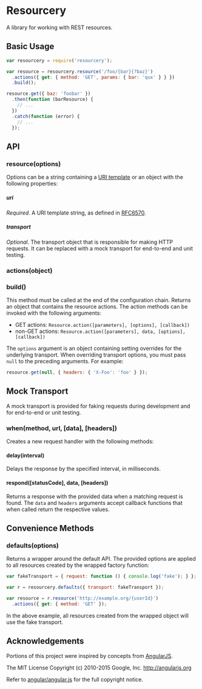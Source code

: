 # Resourcery

A library for working with REST resources.

## Basic Usage

```js
var resourcery = require('resourcery');

var resource = resourcery.resource('/foo/{bar}{?baz}')
  .actions({ get: { method: 'GET', params: { bar: 'qux' } } })
  .build();

resource.get({ baz: 'foobar' })
  .then(function (barResource) {
    // ...
  })
  .catch(function (error) {
    // ...
  });
```

## API

### resource(options)

Options can be a string containing a [URI template](https://tools.ietf.org/html/rfc6570) or an object with the following properties:

##### uri

*Required*. A URI template string, as defined in [RFC6570](https://tools.ietf.org/html/rfc6570).

##### transport

*Optional*. The transport object that is responsible for making HTTP requests. It can be replaced with a mock transport for end-to-end and unit testing.

### actions(object)

### build()

This method must be called at the end of the configuration chain. Returns an object that contains the resource actions. The action methods can be invoked with the following arguments:

* GET actions: `Resource.action([parameters], [options], [callback])`
* non-GET actions: `Resource.action([parameters], data, [options], [callback])`

The `options` argument is an object containing setting overrides for the underlying transport. When overriding transport options, you must pass `null` to the preceding arguments. For example:

```js
resource.get(null, { headers: { 'X-Foo': 'foo' } });
```

## Mock Transport

A mock transport is provided for faking requests during development and for end-to-end or unit testing.

### when(method, url, [data], [headers])

Creates a new request handler with the following methods:

#### delay(interval)

Delays the response by the specified interval, in milliseconds.

#### respond([statusCode], data, [headers])

Returns a response with the provided data when a matching request is found. The `data` and `headers` arguments accept callback functions that when called return the respective values.

## Convenience Methods

### defaults(options)

Returns a wrapper around the default API. The provided options are applied to all resources created by the wrapped factory function:

```js
var fakeTransport = { request: function () { console.log('fake'); } };

var r = resourcery.defaults({ transport: fakeTransport });

var resource = r.resource('http://example.org/{userId}')
  .actions({ get: { method: 'GET' });
```

In the above example, all resources created from the wrapped object will use the fake transport.

## Acknowledgements

Portions of this project were inspired by concepts from [AngularJS](https://github.com/angular/angular.js).

The MIT License
Copyright (c) 2010-2015 Google, Inc. http://angularjs.org

Refer to [angular/angular.js](https://github.com/angular/angular.js/blob/master/LICENSE) for the full copyright notice.
